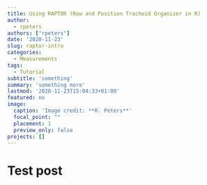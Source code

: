 ```yaml
---
title: Using RAPTOR (Row and Position Tracheid Organizer in R)
author:
  - rpeters
authors: ["rpeters"]
date: '2020-11-23'
slug: raptor-intro
categories:
  - Measurements
tags:
  - Tutorial
subtitle: 'something'
summary: 'something more'
lastmod: '2020-11-23T15:04:33+01:00'
featured: no
image:
  caption: 'Image credit: **R. Peters**'
  focal_point: ""
  placement: 1
  preview_only: false
projects: []
---
```



# Test post
